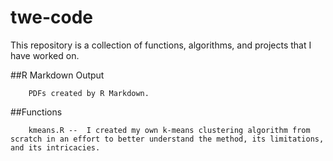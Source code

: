 # twe-code

This repository is a collection of functions, algorithms, and projects that I have worked on. 

##R Markdown Output

		PDFs created by R Markdown. 
		
##Functions

		kmeans.R --  I created my own k-means clustering algorithm from scratch in an effort to better understand the method, its limitations, and its intricacies.	
